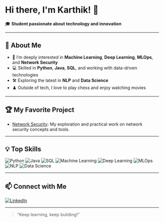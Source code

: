 # Hi there, I'm Karthik! 👋

🎓 **Student passionate about technology and innovation**

---

## 🚀 About Me

- 🔬 I’m deeply interested in **Machine Learning**, **Deep Learning**, **MLOps**, and **Network Security**
- 💻 Skilled in **Python**, **Java**, **SQL**, and working with data-driven technologies  
- 🛠️ Exploring the latest in **NLP** and **Data Science**
- ♟️ Outside of tech, I love to play chess and enjoy watching movies

---

## 🏆 My Favorite Project

- [Network Security](https://github.com/katta-karthik/network-security): My exploration and practical work on network security concepts and tools.

---

## 💡 Top Skills

![Python](https://img.shields.io/badge/-Python-3776AB?logo=python&logoColor=white&style=flat)
![Java](https://img.shields.io/badge/-Java-007396?logo=java&logoColor=white&style=flat)
![SQL](https://img.shields.io/badge/-SQL-e48e00?logo=sqlite&logoColor=white&style=flat)
![Machine Learning](https://img.shields.io/badge/-Machine%20Learning-10263a?logo=scikit-learn&logoColor=white&style=flat)
![Deep Learning](https://img.shields.io/badge/-Deep%20Learning-1a237e?logo=tensorflow&logoColor=white&style=flat)
![MLOps](https://img.shields.io/badge/-MLOps-ff9800?logo=dvc&logoColor=white&style=flat)
![NLP](https://img.shields.io/badge/-NLP-6a1b9a?logo=spacy&logoColor=white&style=flat)
![Data Science](https://img.shields.io/badge/-Data%20Science-0288d1?logo=pandas&logoColor=white&style=flat)

---

## 📫 Connect with Me

[![LinkedIn](https://img.shields.io/badge/-Karthik%20Katta-0077B5?logo=linkedin&logoColor=white&style=flat)](https://www.linkedin.com/in/katta-karthik/)

---

> “Keep learning, keep building!”
